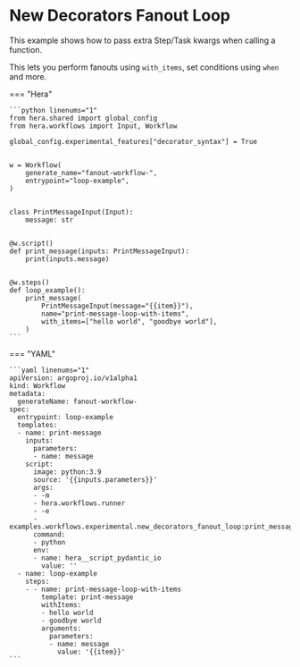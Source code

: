 # New Decorators Fanout Loop



This example shows how to pass extra Step/Task kwargs when calling a function.

This lets you perform fanouts using `with_items`, set conditions using `when` and more.


=== "Hera"

    ```python linenums="1"
    from hera.shared import global_config
    from hera.workflows import Input, Workflow

    global_config.experimental_features["decorator_syntax"] = True


    w = Workflow(
        generate_name="fanout-workflow-",
        entrypoint="loop-example",
    )


    class PrintMessageInput(Input):
        message: str


    @w.script()
    def print_message(inputs: PrintMessageInput):
        print(inputs.message)


    @w.steps()
    def loop_example():
        print_message(
            PrintMessageInput(message="{{item}}"),
            name="print-message-loop-with-items",
            with_items=["hello world", "goodbye world"],
        )
    ```

=== "YAML"

    ```yaml linenums="1"
    apiVersion: argoproj.io/v1alpha1
    kind: Workflow
    metadata:
      generateName: fanout-workflow-
    spec:
      entrypoint: loop-example
      templates:
      - name: print-message
        inputs:
          parameters:
          - name: message
        script:
          image: python:3.9
          source: '{{inputs.parameters}}'
          args:
          - -m
          - hera.workflows.runner
          - -e
          - examples.workflows.experimental.new_decorators_fanout_loop:print_message
          command:
          - python
          env:
          - name: hera__script_pydantic_io
            value: ''
      - name: loop-example
        steps:
        - - name: print-message-loop-with-items
            template: print-message
            withItems:
            - hello world
            - goodbye world
            arguments:
              parameters:
              - name: message
                value: '{{item}}'
    ```

